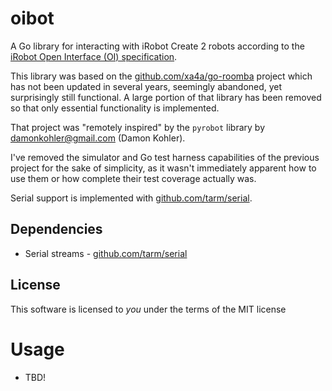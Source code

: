 oibot
===
A Go library for interacting with iRobot Create 2 robots according to the [iRobot Open Interface (OI) specification](https://www.irobotweb.com/~/media/MainSite/PDFs/About/STEM/Create/iRobot_Roomba_600_Open_Interface_Spec.pdf).


This library was based on the [github.com/xa4a/go-roomba](https://github.com/xa4a/go-roomba) project which has not been updated in several years, seemingly abandoned, yet surprisingly still functional. A large portion of that library has been removed so that only essential functionality is implemented.


That project was "remotely inspired" by the `pyrobot` library by damonkohler@gmail.com (Damon Kohler).


I've removed the simulator and Go test harness capabilities of the previous project for the sake of simplicity, as it wasn't immediately apparent how to use them or how complete their test coverage actually was.


Serial support is implemented with [github.com/tarm/serial](https://github.com/tarm/serial).


Dependencies
---
- Serial streams - [github.com/tarm/serial](https://github.com/tarm/serial)


License
---
This software is licensed to *you* under the terms of the MIT license


Usage
===
- TBD!

